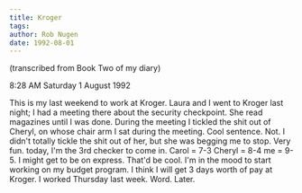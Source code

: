 ```yaml
---
title: Kroger
tags: 
author: Rob Nugen
date: 1992-08-01
---
```


<p class=note>(transcribed from Book Two of my diary)

<p class=date>8:28 AM Saturday 1 August 1992

<p>This is my last weekend to work at Kroger.  Laura and I went to
Kroger last night; I had a meeting there about the security
checkpoint.  She read magazines until I was done.  During the meeting
I tickled the shit out of Cheryl, on whose chair arm I sat during the
meeting.  Cool sentence.  Not.  I didn't totally tickle the shit out
of her, but she was begging me to stop.  Very fun.  today, I'm the 3rd
checker to come in.  Carol = 7-3 Cheryl = 8-4 me = 9-5.  I might get
to be on express. That'd be cool.  I'm in the mood to start working on
my budget program.  I think I will get 3 days worth of pay at Kroger.
I worked Thursday last week.  Word.  Later.
